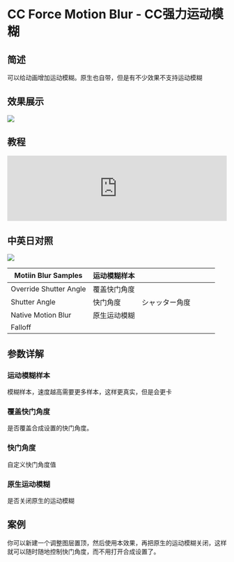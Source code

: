 # CC Force Motion Blur - CC强力运动模糊

## 简述

可以给动画增加运动模糊。原生也自带，但是有不少效果不支持运动模糊

## 效果展示

![](https://cdn.yuelili.com/20220102101255.png)

## 教程

<iframe src="https://player.bilibili.com/player.html?bvid=BV1e34y1X7Vj&page=119&high_quality=1" width="100%" allowfullscreen="allowfullscreen" frameborder="0"></iframe>

## 中英日对照

![](https://mir.yuelili.com/wp-content/uploads/user/AE/effects/AE-Effects-Time-CC_Force_Motion_Blur.png)

| Motiin Blur Samples    | 运动模糊样本 |                |     |     |     |
| ---------------------- | ------------ | -------------- | --- | --- | --- |
| Override Shutter Angle | 覆盖快门角度 |                |     |     |     |
| Shutter Angle          | 快门角度     | シャッター角度 |     |     |     |
| Native Motion Blur     | 原生运动模糊 |                |     |     |     |
| Falloff                |              |                |     |     |     |

## 参数详解

### 运动模糊样本

模糊样本，速度越高需要更多样本，这样更真实，但是会更卡

### 覆盖快门角度

是否覆盖合成设置的快门角度。

### 快门角度

自定义快门角度值

### 原生运动模糊

是否关闭原生的运动模糊

## 案例

你可以新建一个调整图层置顶，然后使用本效果，再把原生的运动模糊关闭，这样就可以随时随地控制快门角度，而不用打开合成设置了。
